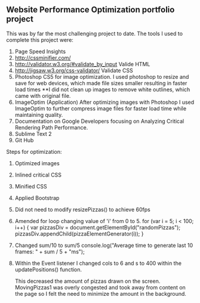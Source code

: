 ## Website Performance Optimization portfolio project

This was by far the most challenging project to date. The tools I used to complete this project were:
1. Page Speed Insights
2. http://cssminifier.com/
3. http://validator.w3.org/#validate_by_input
	Valide HTML
4. http://jigsaw.w3.org/css-validator/
	Validate CSS
5. Photoshop CS5 for image optimization.
    I used photoshop to resize and save for web devices, which made file sizes smaller resulting in faster load times
    **I did not clean up images to remove white outlines, which came with original file.
6. ImageOptim (Application)
	After optimizing images with Photoshop I used ImageOptim to further compress image files for faster load time while maintaining quality.
7. Documentation on Google Developers focusing on Analyzing Critical 		Rendering Path Performance.
8. Sublime Text 2
9. Git Hub

Steps for optimization:
1. Optimized images
2. Inlined critical CSS
3. Minified CSS
4. Applied Bootstrap
5. Did not need to modify resizePizzas() to achieve 60fps
6. Amended for loop changing value of 'i' from 0 to 5.
	for (var i = 5; i < 100; i++) {
  		var pizzasDiv = document.getElementById("randomPizzas");
  		pizzasDiv.appendChild(pizzaElementGenerator(i));
	}
7. Changed sum/10 to sum/5
	console.log("Average time to generate last 10 frames: " + sum / 5 + "ms");
8. Within the Event listener I changed cols to 6 and s to 400 within the updatePositions() function.
	
	This decreased the amount of pizzas drawn on the screen. MovingPizzas1 was overly congested and took away from content on the page so I felt the need to minimize the amount in the background.


